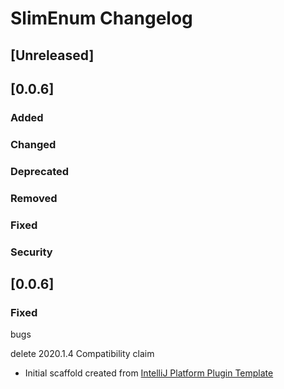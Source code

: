<!-- Keep a Changelog guide -> https://keepachangelog.com -->

# SlimEnum Changelog

## [Unreleased]
## [0.0.6]
### Added

### Changed

### Deprecated

### Removed

### Fixed

### Security
## [0.0.6]

### Fixed
bugs


delete 2020.1.4 Compatibility claim 
- Initial scaffold created from [IntelliJ Platform Plugin Template](https://github.com/JetBrains/intellij-platform-plugin-template)
